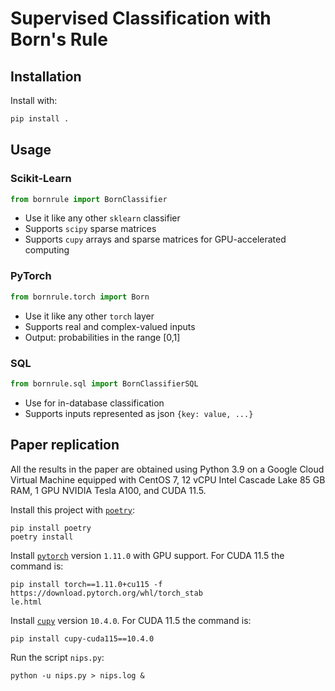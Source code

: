 # Supervised Classification with Born's Rule

## Installation

Install with:

```bash
pip install .
```

## Usage

### Scikit-Learn

```py
from bornrule import BornClassifier
```

- Use it like any other `sklearn` classifier
- Supports `scipy` sparse matrices 
- Supports `cupy` arrays and sparse matrices for GPU-accelerated computing

### PyTorch

```py
from bornrule.torch import Born
```
- Use it like any other `torch` layer
- Supports real and complex-valued inputs
- Output: probabilities in the range [0,1]

### SQL

```py
from bornrule.sql import BornClassifierSQL
```

- Use for in-database classification
- Supports inputs represented as json `{key: value, ...}`

## Paper replication

All the results in the paper are obtained using Python 3.9 on a Google Cloud Virtual Machine equipped with 
CentOS 7, 12 vCPU Intel Cascade Lake 85 GB RAM, 1 GPU NVIDIA Tesla A100, and CUDA 11.5.


Install this project with [`poetry`](https://python-poetry.org): 

```commandline
pip install poetry
poetry install
```

Install [`pytorch`](https://pytorch.org) version `1.11.0` with GPU support. For CUDA 11.5 the command is:
```commandline
pip install torch==1.11.0+cu115 -f https://download.pytorch.org/whl/torch_stab
le.html
```

Install [`cupy`](https://docs.cupy.dev/en/stable/install.html) version `10.4.0`. For CUDA 11.5 the command is:
```commandline
pip install cupy-cuda115==10.4.0
```

Run the script `nips.py`:

```commandline
python -u nips.py > nips.log &
```
